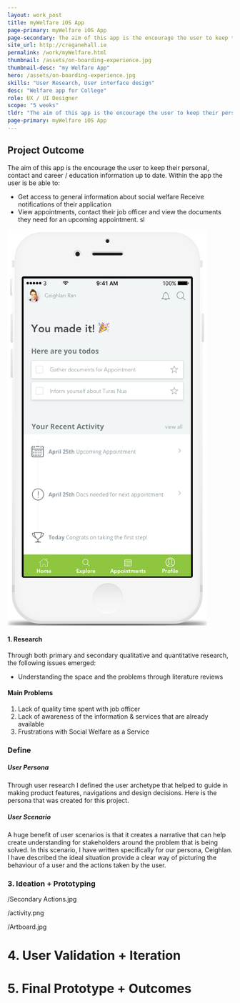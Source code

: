 ```yaml
---
layout: work_post
title: myWelfare iOS App
page-primary: myWelfare iOS App
page-secondary: The aim of this app is the encourage the user to keep their personal, contact and career / education information up to date
site_url: http://creganehall.ie
permalink: /work/myWelfare.html
thumbnail: /assets/on-boarding-experience.jpg
thumbnail-desc: "my Welfare App"
hero: /assets/on-boarding-experience.jpg
skills: "User Research, User interface design"
desc: "Welfare app for College"
role: UX / UI Designer
scope: "5 weeks"
tldr: "The aim of this app is the encourage the user to keep their personal, contact and career / education information up to date."
page-primary: myWelfare iOS App
---
```



## Project Outcome

The aim of this app is the encourage the user to keep their personal, contact and career / education information up to date.
Within the app the user is be able to:

* Get access to general information about social welfare
Receive notifications of their application
* View appointments, contact their job officer and view the documents they need for an upcoming appointment.
sl




<img src="/assets/in-iPhone.jpg" alt="">



<img src="https://cl.ly/2n0V3N190j3h/download/myWelfare-onboard.jpg" alt="" />


#### 1. Research
Through both primary and secondary qualitative and quantitative research, the following issues emerged:

* Understanding the space and the problems through literature  reviews

#### Main Problems

1. Lack of quality time spent with job officer
2. Lack of awareness of the information & services that are already available
2. Frustrations with Social Welfare as a Service



### Define


##### User Persona
Through user research I defined the user archetype that helped to guide in making product features, navigations and design decisions. Here is the persona that was created for this project.

##### User Scenario

A huge benefit of user scenarios is that it creates a narrative that can help create understanding for stakeholders around the problem that is being solved. In this scenario, I have written specifically for our persona, Ceighlan. I have described the ideal situation provide a clear way of picturing the behaviour of a user and the actions taken by the user.

### 3. Ideation + Prototyping

/Secondary Actions.jpg

/activity.png

/Artboard.jpg

# 4. User Validation + Iteration
# 5. Final Prototype + Outcomes

